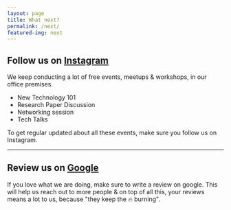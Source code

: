 ```yaml
---
layout: page
title: What next?
permalink: /next/
featured-img: next
---
```


<!--
## Feedback

On completion of the workshop we request you to fill our feedback form(will be shared via email). You will also receive a guide on how to do well in data science interviews. This guide will cover points like:
- What is Data Science?
- Different roles within Data Science?
- How different comapanies think about Data Science?
- Industries that employ Data Scientists.
- Nine paths to a Data Science Interview.
- Preparing for the interview.
- What hiring managers are looking for.
- Interview questions.
-->

## Follow us on [Instagram](https://www.instagram.com/aiadventures.pune/)

We keep conducting a lot of free events, meetups & workshops, in our office premises. 
- New Technology 101
- Research Paper Discussion
- Networking session
- Tech Talks 


To get regular updated about all these events, make sure you follow us on Instagram.

***

## Review us on [Google](https://www.google.com/search?q=ai+adventures&oq=ai+adventures&aqs=chrome..69i57j69i60l5j69i65l2.2637j0j9&sourceid=chrome&ie=UTF-8#lrd=0x3bc2c1c306f6c64b:0xb91b6926e45c787f,3,,,)

If you love what we are doing, make sure to write a review on google. This will help us reach out to more people & on top of all this, your reviews means a lot to us, because "they keep the 🔥 burning".
